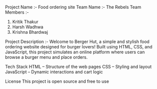Project Name :- Food ordering site
Team Name :- The Rebels
Team Members :-
1. Kritik Thakur
2. Harsh Wadhwa
3. Krishna Bhardwaj

Project Description :-
Welcome to Berger Hut, a simple and stylish food ordering website designed for burger lovers! Built using HTML, CSS, and JavaScript, this project simulates an online platform where users can browse a burger menu and place orders.

Tech Stack
HTML – Structure of the web pages
CSS – Styling and layout
JavaScript – Dynamic interactions and cart logic

 License
This project is open source and free to use
